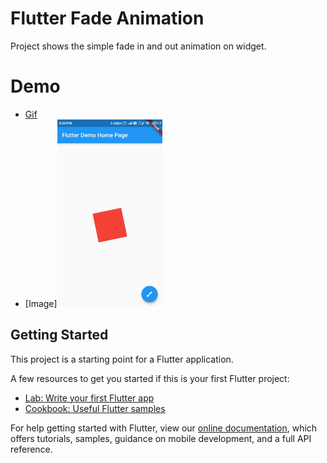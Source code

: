 # Flutter Fade Animation

Project shows the simple fade in and out animation on widget.

# Demo

- [Gif](https://drive.google.com/file/d/1HNGdrF4iGgeshv7ttqlTXbzO9tnhiz7v/view?usp=sharing)
- [Image]<img src="assets/images/fade_animation.jpg" height="300em" />

## Getting Started

This project is a starting point for a Flutter application.

A few resources to get you started if this is your first Flutter project:

- [Lab: Write your first Flutter app](https://flutter.dev/docs/get-started/codelab)
- [Cookbook: Useful Flutter samples](https://flutter.dev/docs/cookbook)

For help getting started with Flutter, view our
[online documentation](https://flutter.dev/docs), which offers tutorials,
samples, guidance on mobile development, and a full API reference.
